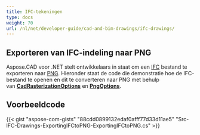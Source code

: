 ```yaml
---
title: IFC-tekeningen
type: docs
weight: 70
url: /nl/net/developer-guide/cad-and-bim-drawings/ifc-drawings/
---
```


## **Exporteren van IFC-indeling naar PNG**

Aspose.CAD voor .NET stelt ontwikkelaars in staat om een [IFC](https://docs.fileformat.com/cad/ifc/) bestand te exporteren naar [PNG](https://docs.fileformat.com/image/png/). Hieronder staat de code die demonstratie hoe de IFC-bestand te openen en dit te converteren naar PNG met behulp van [**CadRasterizationOptions**](https://reference.aspose.com/cad/net/aspose.cad.imageoptions/cadrasterizationoptions) en [**PngOptions**](https://reference.aspose.com/cad/net/aspose.cad.imageoptions/pngoptions).

## Voorbeeldcode

{{< gist "aspose-com-gists" "88cdd0899132edaf0afff77d33d11ae5" "Src-IFC-Drawings-ExportingIFCtoPNG-ExportingIFCtoPNG.cs" >}}
